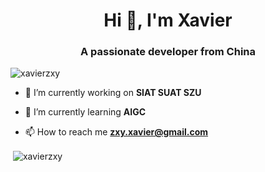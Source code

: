 <h1 align="center">Hi 👋, I'm Xavier</h1>
<h3 align="center">A passionate developer from China</h3>

<p align="left"> <img src="https://komarev.com/ghpvc/?username=xavierzxy&label=Profile%20views&color=0e75b6&style=flat" alt="xavierzxy" /> </p>

- 🔭 I’m currently working on **SIAT SUAT SZU**

- 🌱 I’m currently learning **AIGC**

- 📫 How to reach me **zxy.xavier@gmail.com**



<p>&nbsp;<img align="center" src="https://github-readme-stats.vercel.app/api?username=xavierzxy&show_icons=true&locale=en" alt="xavierzxy" /></p>

